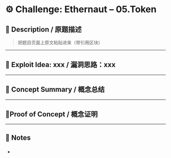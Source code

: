 # ⚙️ Challenge: Ethernaut – 05.Token

## 📜 Description / 原题描述

> 把题目页面上原文粘贴进来（带引用区块）

---

## 🤔 Exploit Idea: xxx / 漏洞思路：xxx

---

## 🧠 Concept Summary / 概念总结

---

## 🔬Proof of Concept / 概念证明

---

## 📝 Notes

###

-
